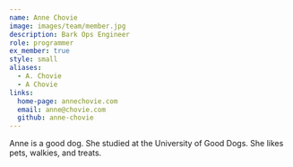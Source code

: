 ```yaml
---
name: Anne Chovie
image: images/team/member.jpg
description: Bark Ops Engineer
role: programmer
ex_member: true
style: small
aliases:
  - A. Chovie
  - A Chovie
links:
  home-page: annechovie.com
  email: anne@chovie.com
  github: anne-chovie
---
```


Anne is a good dog.
She studied at the University of Good Dogs.
She likes pets, walkies, and treats.
